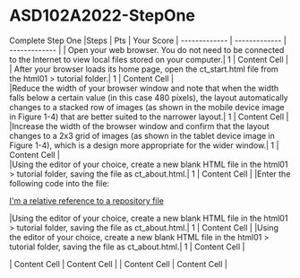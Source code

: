 # ASD102A2022-StepOne
Complete Step One
|Steps  | Pts | Your Score
| ------------- | ------------- | ------------- |
| Open your web browser. You do not need to be connected to the Internet to view local files stored on your computer.| 1  | Content Cell  |
| After your browser loads its home page, open the ct_start.html file from the html01 > tutorial folder.| 1  | Content Cell  |  
|Reduce the width of your browser window and note that when the width falls below a certain value (in this case 480 pixels), the layout automatically changes to a stacked row of images (as shown in the mobile device image in Figure 1-4) that are better suited to the narrower layout.| 1  | Content Cell  |  
|Increase the width of the browser window and confirm that the layout changes to a 2x3 grid of images (as shown in the tablet device image in Figure 1-4), which is a design more appropriate for the wider window.| 1  | Content Cell  |  
|Using the editor of your choice, create a new blank HTML file in the html01 > tutorial folder, saving the file as ct_about.html.| 1  | Content Cell  | 
|Enter the following code into the file:

[I'm a relative reference to a repository file](../blob/master/docs)

|Using the editor of your choice, create a new blank HTML file in the html01 > tutorial folder, saving the file as ct_about.html.| 1  | Content Cell  |
|Using the editor of your choice, create a new blank HTML file in the html01 > tutorial folder, saving the file as ct_about.html.| 1  | Content Cell  |
  
 
| Content Cell  | Content Cell  |
| Content Cell  | Content Cell  |
